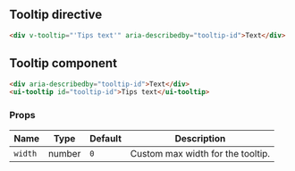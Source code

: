 ## Tooltip directive

```html
<div v-tooltip="'Tips text'" aria-describedby="tooltip-id">Text</div>
```

## Tooltip component

```html
<div aria-describedby="tooltip-id">Text</div>
<ui-tooltip id="tooltip-id">Tips text</ui-tooltip>
```

### Props

| Name    | Type   | Default | Description                       |
| ------- | ------ | ------- | --------------------------------- |
| `width` | number | `0`     | Custom max width for the tooltip. |
